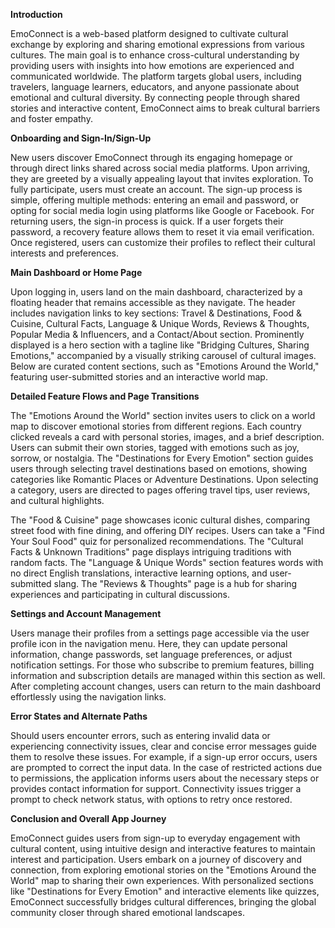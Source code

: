 **Introduction**

EmoConnect is a web-based platform designed to cultivate cultural exchange by exploring and sharing emotional expressions from various cultures. The main goal is to enhance cross-cultural understanding by providing users with insights into how emotions are experienced and communicated worldwide. The platform targets global users, including travelers, language learners, educators, and anyone passionate about emotional and cultural diversity. By connecting people through shared stories and interactive content, EmoConnect aims to break cultural barriers and foster empathy.

**Onboarding and Sign-In/Sign-Up**

New users discover EmoConnect through its engaging homepage or through direct links shared across social media platforms. Upon arriving, they are greeted by a visually appealing layout that invites exploration. To fully participate, users must create an account. The sign-up process is simple, offering multiple methods: entering an email and password, or opting for social media login using platforms like Google or Facebook. For returning users, the sign-in process is quick. If a user forgets their password, a recovery feature allows them to reset it via email verification. Once registered, users can customize their profiles to reflect their cultural interests and preferences.

**Main Dashboard or Home Page**

Upon logging in, users land on the main dashboard, characterized by a floating header that remains accessible as they navigate. The header includes navigation links to key sections: Travel & Destinations, Food & Cuisine, Cultural Facts, Language & Unique Words, Reviews & Thoughts, Popular Media & Influencers, and a Contact/About section. Prominently displayed is a hero section with a tagline like "Bridging Cultures, Sharing Emotions," accompanied by a visually striking carousel of cultural images. Below are curated content sections, such as "Emotions Around the World," featuring user-submitted stories and an interactive world map.

**Detailed Feature Flows and Page Transitions**

The "Emotions Around the World" section invites users to click on a world map to discover emotional stories from different regions. Each country clicked reveals a card with personal stories, images, and a brief description. Users can submit their own stories, tagged with emotions such as joy, sorrow, or nostalgia. The "Destinations for Every Emotion" section guides users through selecting travel destinations based on emotions, showing categories like Romantic Places or Adventure Destinations. Upon selecting a category, users are directed to pages offering travel tips, user reviews, and cultural highlights.

The "Food & Cuisine" page showcases iconic cultural dishes, comparing street food with fine dining, and offering DIY recipes. Users can take a "Find Your Soul Food" quiz for personalized recommendations. The "Cultural Facts & Unknown Traditions" page displays intriguing traditions with random facts. The "Language & Unique Words" section features words with no direct English translations, interactive learning options, and user-submitted slang. The "Reviews & Thoughts" page is a hub for sharing experiences and participating in cultural discussions.

**Settings and Account Management**

Users manage their profiles from a settings page accessible via the user profile icon in the navigation menu. Here, they can update personal information, change passwords, set language preferences, or adjust notification settings. For those who subscribe to premium features, billing information and subscription details are managed within this section as well. After completing account changes, users can return to the main dashboard effortlessly using the navigation links.

**Error States and Alternate Paths**

Should users encounter errors, such as entering invalid data or experiencing connectivity issues, clear and concise error messages guide them to resolve these issues. For example, if a sign-up error occurs, users are prompted to correct the input data. In the case of restricted actions due to permissions, the application informs users about the necessary steps or provides contact information for support. Connectivity issues trigger a prompt to check network status, with options to retry once restored.

**Conclusion and Overall App Journey**

EmoConnect guides users from sign-up to everyday engagement with cultural content, using intuitive design and interactive features to maintain interest and participation. Users embark on a journey of discovery and connection, from exploring emotional stories on the "Emotions Around the World" map to sharing their own experiences. With personalized sections like "Destinations for Every Emotion" and interactive elements like quizzes, EmoConnect successfully bridges cultural differences, bringing the global community closer through shared emotional landscapes.
